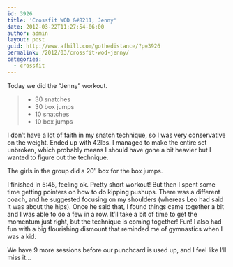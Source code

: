 ```yaml
---
id: 3926
title: 'Crossfit WOD &#8211; Jenny'
date: 2012-03-22T11:27:54-06:00
author: admin
layout: post
guid: http://www.afhill.com/gothedistance/?p=3926
permalink: /2012/03/crossfit-wod-jenny/
categories:
  - crossfit
---
```

Today we did the &#8220;Jenny&#8221; workout. 

>   * 30 snatches
>   * 30 box jumps
>   * 10 snatches
>   * 10 box jumps

I don&#8217;t have a lot of faith in my snatch technique, so I was very conservative on the weight. Ended up with 42lbs. I managed to make the entire set unbroken, which probably means I should have gone a bit heavier but I wanted to figure out the technique. 

The girls in the group did a 20&#8243; box for the box jumps. 

I finished in 5:45, feeling ok. Pretty short workout! But then I spent some time getting pointers on how to do kipping pushups. There was a different coach, and he suggested focusing on my shoulders (whereas Leo had said it was about the hips). Once he said that, I found things came together a bit and I was able to do a few in a row. It&#8217;ll take a bit of time to get the momentum just right, but the technique is coming together! Fun! I also had fun with a big flourishing dismount that reminded me of gymnastics when I was a kid. 

We have 9 more sessions before our punchcard is used up, and I feel like I&#8217;ll miss it&#8230;